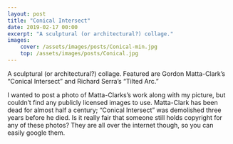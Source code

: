 ```yaml
---
layout: post
title: "Conical Intersect"
date: 2019-02-17 00:00
excerpt: "A sculptural (or architectural?) collage."
images: 
    cover: /assets/images/posts/Conical-min.jpg
    top: /assets/images/posts/Conical.jpg
---
```

A sculptural (or architectural?) collage. Featured are Gordon Matta-Clark’s “Conical Intersect” and Richard Serra’s “Tilted Arc.”

I wanted to post a photo of Matta-Clarks’s work along with my picture, but couldn’t find any publicly licensed images to use. Matta-Clark has been dead for almost half a century; “Conical Intersect” was demolished three years before he died. Is it really fair that someone still holds copyright for any of these photos? They are all over the internet though, so you can easily google them.